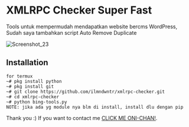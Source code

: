 # XMLRPC Checker Super Fast
 Tools untuk mempermudah mendapatkan website bercms WordPress,
 Sudah saya tambahkan script Auto Remove Duplicate
 
![Screenshot_23](https://user-images.githubusercontent.com/44839852/96258658-e8f5fb80-0fee-11eb-9c51-17d90dce83f8.jpg)

## Installation
```
for termux
~# pkg install python
~# pkg install git
~# git clone https://github.com/ilmndwntr/xmlrpc-checker.git
~# cd xmlrpc-checker
~# python bing-tools.py
NOTE: jika ada yg module nya blm di install, install dlu dengan pip
```
Thank you :)
If you want to contact me [CLICK ME ONI-CHAN!](https://www.facebook.com/zipers.co.id).
